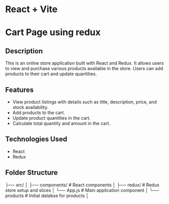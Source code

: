 # React + Vite
 # Cart Page using redux
 
## Description
This is an online store application built with React and Redux. It allows users to view and purchase various products available in the store. Users can add products to their cart and update quantities.

## Features
- View product listings with details such as title, description, price, and stock availability.
- Add products to the cart.
- Update product quantities in the cart.
- Calculate total quantity and amount in the cart.

## Technologies Used
- React
- Redux

## Folder Structure
 ├── src/
  │   ├── components/        # React components
  │   ├── redux/             # Redux store setup and slices
  │   └── App.js             # Main application component
  │   └── products           # Initial databse for products
  │
  
